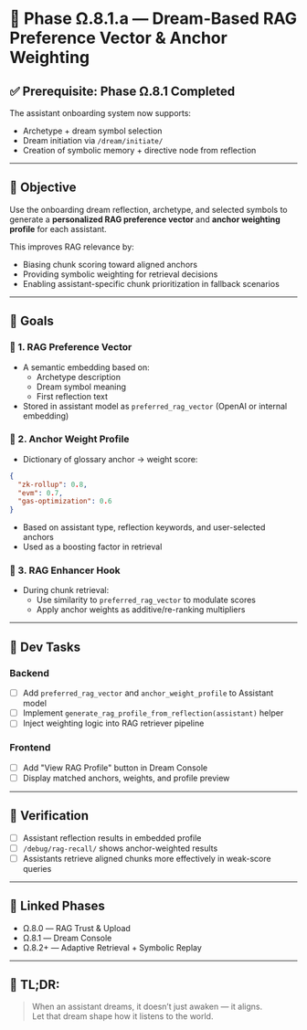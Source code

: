 # 🧠 Phase Ω.8.1.a — Dream-Based RAG Preference Vector & Anchor Weighting

## ✅ Prerequisite: Phase Ω.8.1 Completed

The assistant onboarding system now supports:
- Archetype + dream symbol selection
- Dream initiation via `/dream/initiate/`
- Creation of symbolic memory + directive node from reflection

---

## 🧭 Objective

Use the onboarding dream reflection, archetype, and selected symbols to generate a **personalized RAG preference vector** and **anchor weighting profile** for each assistant.

This improves RAG relevance by:
- Biasing chunk scoring toward aligned anchors
- Providing symbolic weighting for retrieval decisions
- Enabling assistant-specific chunk prioritization in fallback scenarios

---

## 🧠 Goals

### 🔹 1. RAG Preference Vector
- A semantic embedding based on:
  - Archetype description
  - Dream symbol meaning
  - First reflection text
- Stored in assistant model as `preferred_rag_vector` (OpenAI or internal embedding)

### 🔹 2. Anchor Weight Profile
- Dictionary of glossary anchor → weight score:
```json
{
  "zk-rollup": 0.8,
  "evm": 0.7,
  "gas-optimization": 0.6
}
```
- Based on assistant type, reflection keywords, and user-selected anchors
- Used as a boosting factor in retrieval

### 🔹 3. RAG Enhancer Hook
- During chunk retrieval:
  - Use similarity to `preferred_rag_vector` to modulate scores
  - Apply anchor weights as additive/re-ranking multipliers

---

## 🔧 Dev Tasks

### Backend
- [ ] Add `preferred_rag_vector` and `anchor_weight_profile` to Assistant model
- [ ] Implement `generate_rag_profile_from_reflection(assistant)` helper
- [ ] Inject weighting logic into RAG retriever pipeline

### Frontend
- [ ] Add "View RAG Profile" button in Dream Console
- [ ] Display matched anchors, weights, and profile preview

---

## 🧪 Verification

- [ ] Assistant reflection results in embedded profile
- [ ] `/debug/rag-recall/` shows anchor-weighted results
- [ ] Assistants retrieve aligned chunks more effectively in weak-score queries

---

## 🔁 Linked Phases

- Ω.8.0 — RAG Trust & Upload
- Ω.8.1 — Dream Console
- Ω.8.2+ — Adaptive Retrieval + Symbolic Replay

---

## 🧠 TL;DR:
> When an assistant dreams, it doesn’t just awaken — it aligns.  
> Let that dream shape how it listens to the world.
